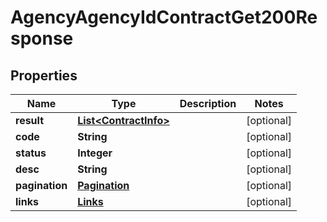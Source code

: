 

# AgencyAgencyIdContractGet200Response


## Properties

| Name | Type | Description | Notes |
|------------ | ------------- | ------------- | -------------|
|**result** | [**List&lt;ContractInfo&gt;**](ContractInfo.md) |  |  [optional] |
|**code** | **String** |  |  [optional] |
|**status** | **Integer** |  |  [optional] |
|**desc** | **String** |  |  [optional] |
|**pagination** | [**Pagination**](Pagination.md) |  |  [optional] |
|**links** | [**Links**](Links.md) |  |  [optional] |



